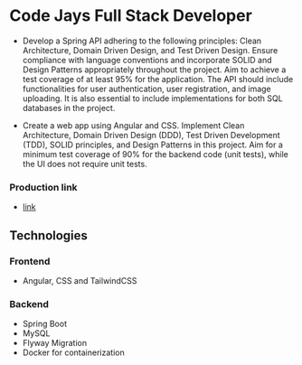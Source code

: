 # Code Jays Full Stack Developer

* Develop a Spring API adhering to the following principles: Clean Architecture, Domain Driven Design, and Test Driven 
Design. Ensure compliance with language conventions and incorporate SOLID and Design Patterns appropriately throughout 
the project. Aim to achieve a test coverage of at least 95% for the application.
The API should include functionalities for user authentication, user registration, and image uploading. 
It is also essential to include implementations for both SQL databases in the project. 

* Create a web app using Angular and CSS. Implement Clean Architecture, Domain Driven Design (DDD), Test Driven 
Development (TDD), SOLID principles, and Design Patterns in this project. Aim for a minimum test coverage of 90% for the
backend code (unit tests), while the UI does not require unit tests.

### Production link
* [link](https://emmanueluluabuike.com/)


## Technologies
### Frontend
* Angular, CSS and TailwindCSS

### Backend
* Spring Boot
* MySQL
* Flyway Migration
* Docker for containerization
